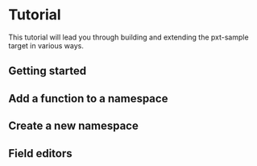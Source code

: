 # Tutorial

This tutorial will lead you through building and extending the pxt-sample target in various ways.

## Getting started

## Add a function to a namespace

## Create a new namespace



## Field editors

